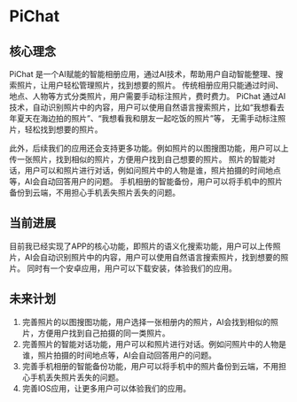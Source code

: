 # PiChat

## 核心理念

PiChat 是一个AI赋能的智能相册应用，通过AI技术，帮助用户自动智能整理、搜索照片，让用户轻松管理照片，找到想要的照片。
传统相册应用只能通过时间、地点、人物等方式分类照片，用户需要手动标注照片，费时费力。
PiChat 通过AI技术，自动识别照片中的内容，用户可以使用自然语言搜索照片，比如“我想看去年夏天在海边拍的照片”、“我想看我和朋友一起吃饭的照片”等，
无需手动标注照片，轻松找到想要的照片。

此外，后续我们的应用还会支持更多功能。例如照片的以图搜图功能，用户可以上传一张照片，找到相似的照片，方便用户找到自己想要的照片。
照片的智能对话，用户可以和照片进行对话，例如问照片中的人物是谁，照片拍摄的时间地点等，AI会自动回答用户的问题。
手机相册的智能备份，用户可以将手机中的照片备份到云端，不用担心手机丢失照片丢失的问题。

## 当前进展

目前我已经实现了APP的核心功能，即照片的语义化搜索功能，用户可以上传照片，AI会自动识别照片中的内容，用户可以使用自然语言搜索照片，找到想要的照片。
同时有一个安卓应用，用户可以下载安装，体验我们的应用。

## 未来计划

1. 完善照片的以图搜图功能，用户选择一张相册内的照片，AI会找到相似的照片，方便用户找到自己拍摄的同一类照片。
2. 完善照片的智能对话功能，用户可以和照片进行对话。例如问照片中的人物是谁，照片拍摄的时间地点等，AI会自动回答用户的问题。
3. 完善手机相册的智能备份功能，用户可以将手机中的照片备份到云端，不用担心手机丢失照片丢失的问题。
4. 完善IOS应用，让更多用户可以体验我们的应用。
